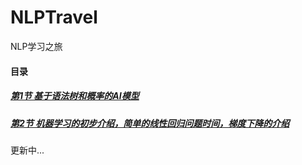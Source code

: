 # NLPTravel
NLP学习之旅

#### 目录

##### [第1节 基于语法树和概率的AI模型](https://github.com/TheOldEagle/NLPTravel/tree/master/Assignment-1)

##### [第2节 机器学习的初步介绍，简单的线性回归问题时间，梯度下降的介绍](https://github.com/TheOldEagle/NLPTravel/tree/master/Assignment-2)

更新中...